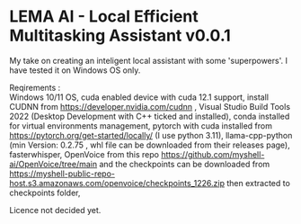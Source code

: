 # LEMA AI - Local Efficient Multitasking Assistant v0.0.1
My take on creating an inteligent local assistant with some 'superpowers'. I have tested it on Windows OS only.

Reqirements :  
Windows 10/11 OS,
cuda enabled device with cuda 12.1 support, install CUDNN from https://developer.nvidia.com/cudnn ,
Visual Studio Build Tools 2022 (Desktop Development with C++ ticked and installed),
conda installed for virtual environments management,
pytorch with cuda installed from https://pytorch.org/get-started/locally/ (I use python 3.11),
llama-cpp-python (min Version: 0.2.75 , whl file can be downloaded from their releases page),
fasterwhisper,
OpenVoice from this repo https://github.com/myshell-ai/OpenVoice/tree/main and the checkpoints can be downloaded from https://myshell-public-repo-host.s3.amazonaws.com/openvoice/checkpoints_1226.zip then extracted to checkpoints folder,
               
            

Licence not decided yet.
